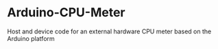 # Arduino-CPU-Meter
Host and device code for an external hardware CPU meter based on the Arduino platform
